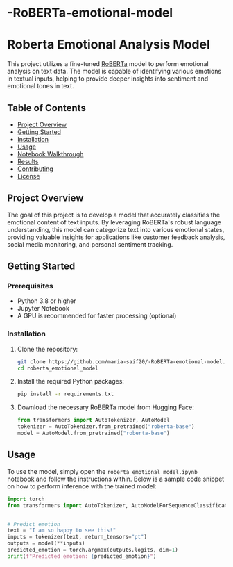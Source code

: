 # -RoBERTa-emotional-model
# Roberta Emotional Analysis Model

This project utilizes a fine-tuned [RoBERTa](https://huggingface.co/roberta) model to perform emotional analysis on text data. The model is capable of identifying various emotions in textual inputs, helping to provide deeper insights into sentiment and emotional tones in text.

## Table of Contents
- [Project Overview](#project-overview)
- [Getting Started](#getting-started)
- [Installation](#installation)
- [Usage](#usage)
- [Notebook Walkthrough](#notebook-walkthrough)
- [Results](#results)
- [Contributing](#contributing)
- [License](#license)

## Project Overview
The goal of this project is to develop a model that accurately classifies the emotional content of text inputs. By leveraging RoBERTa's robust language understanding, this model can categorize text into various emotional states, providing valuable insights for applications like customer feedback analysis, social media monitoring, and personal sentiment tracking.

## Getting Started

### Prerequisites
- Python 3.8 or higher
- Jupyter Notebook
- A GPU is recommended for faster processing (optional)

### Installation
1. Clone the repository:
    ```bash
    git clone https://github.com/maria-saif20/-RoBERTa-emotional-model.git
    cd roberta_emotional_model
    ```

2. Install the required Python packages:
    ```bash
    pip install -r requirements.txt
    ```

3. Download the necessary RoBERTa model from Hugging Face:
    ```python
    from transformers import AutoTokenizer, AutoModel
    tokenizer = AutoTokenizer.from_pretrained("roberta-base")
    model = AutoModel.from_pretrained("roberta-base")
    ```

## Usage

To use the model, simply open the `roberta_emotional_model.ipynb` notebook and follow the instructions within. Below is a sample code snippet on how to perform inference with the trained model:

```python
import torch
from transformers import AutoTokenizer, AutoModelForSequenceClassification


# Predict emotion
text = "I am so happy to see this!"
inputs = tokenizer(text, return_tensors="pt")
outputs = model(**inputs)
predicted_emotion = torch.argmax(outputs.logits, dim=1)
print(f"Predicted emotion: {predicted_emotion}")
